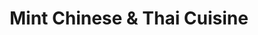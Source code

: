 ---
layout: place
title: Mint Chinese & Thai Cuisine
permalink: /georgia/chamblee/mint-chinese-thai-cuisine.html
stateAbbr: GA
stateName: Georgia
cityName: Chamblee
seo:
  type: restaurant
  links: https://www.mintchinesenthai.com/
place_id: ChIJJTqhMl4I9YgRAyuDOExyzbQ
photos:
  - name: >-
      places/ChIJJTqhMl4I9YgRAyuDOExyzbQ/photos/AeeoHcJafzB89GELUSEVO5K5X9JZixONupgmMoygB6igruh-aNghH6-dFuV8eRotyXkhsT9u6oStD3ukbZTN6rzEWWAXpRPvf6fwUwgGImV7zczkriRkq2vpyHeXzZ4cdIroxfyVdjPHXae6dx3b8aTEj82CG90fpyTN6SokI4jbZ0Vy8NBxh-i77YG8cJCRm-zCoLzf0GrIruA_N6nicrP5Tox5XF9JwZdb9eY5JuUU-dZ2ZBB67yCdZiuOrY_KiFWzyeJnc2ir9sAhxJLauMIHktARtHNXA1sd55bNC68Exjq3UkXBCweLG1ai5YS_DAf1xAbBcsEF2DKGYhFK-GIJlTaqCDg98Td9vj9UeLrl1DjldlpluBfSkovBzA4v-75qthi3c-LtKK0dzUg35wCcuSJBNFZjDCI2TBX80qlah1wLl51l
    widthPx: 4080
    heightPx: 3072
    authorAttributions:
      - displayName: Roshan Karki
        uri: https://maps.google.com/maps/contrib/117201764640491555029
        photoUri: >-
          https://lh3.googleusercontent.com/a-/ALV-UjVte3skBa-UwtW5rNtD6xeKz_1wpcHqotINGcdN_Wcw8d7NktVbXg=s100-p-k-no-mo
    flagContentUri: >-
      https://www.google.com/local/imagery/report/?cb_client=maps_api_places.places_api&image_key=!1e10!2sCIHM0ogKEICAgIC387yp0AE&hl=en-US
    googleMapsUri: >-
      https://www.google.com/maps/place//data=!3m4!1e2!3m2!1sCIHM0ogKEICAgIC387yp0AE!2e10!4m2!3m1!1s0x88f5085e32a13a25:0xb4cd724c38832b03
  - name: >-
      places/ChIJJTqhMl4I9YgRAyuDOExyzbQ/photos/AeeoHcL9FVA-g6YSzNQst03fYGBJJ2rkjIViR7Q908kziXk1FU8HpVQuVtIjP6ukOUWsE4CYLzVZdS4h3aPqpveRrW9MUucIX94DxeuPJidaGiu3TwOOxcLP0VzGnmZzn6-0_0Ik5DRPGD0qI5x2qy8o0XzuKg3kqa7HO231FAyrKhdOl2Bf0sFFf6Ya6rBtwMkqaZCBZlhEwlQ1OBjPjlgvSvEdcjne_TONtoxX7KVCNmcCQ_Ni2YjD4NPe3IG9hiDKkMFadoHcmNRLykCTv8TBwFQztNLV9k9ybcbxN_IcfRePlotl4dz_O4pzOCBGBbL-XWecc_qdgUyx9vsKgvKOfE5bG90sWBa3fi7tlUoeJ_rIO_r8T-F62tKFFF80Gp2eQVoVFfrvTuOpB2TNabliUgnzscZU8t1gU6WSgG4
    widthPx: 3600
    heightPx: 4800
    authorAttributions:
      - displayName: Rubab Khan
        uri: https://maps.google.com/maps/contrib/114970644605339330037
        photoUri: >-
          https://lh3.googleusercontent.com/a-/ALV-UjXE8LpABnaoM4thN0NuyhoZc8q6Vu3rxikuRqCDvCu0BGE4GsbQmQ=s100-p-k-no-mo
    flagContentUri: >-
      https://www.google.com/local/imagery/report/?cb_client=maps_api_places.places_api&image_key=!1e10!2sCIHM0ogKEICAgIDHwOZC&hl=en-US
    googleMapsUri: >-
      https://www.google.com/maps/place//data=!3m4!1e2!3m2!1sCIHM0ogKEICAgIDHwOZC!2e10!4m2!3m1!1s0x88f5085e32a13a25:0xb4cd724c38832b03
  - name: >-
      places/ChIJJTqhMl4I9YgRAyuDOExyzbQ/photos/AeeoHcK_q2-561QhVjtwpL-j94qWbf7pg2VlJO-2SVYo2bJGgNpgAK6jmU4u25UoxMeuJ_51UFv1WaVumU9Xb-uO7R6S2UVnStKeLI1TeLaCnUkkGR_kDCu4Wt0k_RMdeZJ5LY-iPFmV2YIWjApvzowMrERZTgapmDl-Das3pg7p9TuMT2Y8wrKOiq_L-dsbxmgAY0rE-mQaHzFR4K4Lvk2OiDBgCxPyQDC_IDYj6xhdldCAp7pu3JpH_PUZUo5uKwrsopY62ljgCN1sx9xEwlFUgZeaCr8bVJMbAhzHA4BoOQgI-0jxKlKjQCfx9UByvNclifkBdn5-6O6I6rUigOKm5jBHluK1ECMGnvUbxyp1sTfuIPqzjigsHesTeFUqxuXFjkm99QdhYiGqmHcCmc3Z5dKUu3KyD5voyUKC0dESPrYbf-tg
    widthPx: 1200
    heightPx: 1600
    authorAttributions:
      - displayName: Faria Khan
        uri: https://maps.google.com/maps/contrib/106598077940676382565
        photoUri: >-
          https://lh3.googleusercontent.com/a/ACg8ocLbwqKXFhbpNEBn-VCdi1sIb2t25KxCbkMPzDFi70NFK6bV9Q=s100-p-k-no-mo
    flagContentUri: >-
      https://www.google.com/local/imagery/report/?cb_client=maps_api_places.places_api&image_key=!1e10!2sCIHM0ogKEICAgIDbksqv1wE&hl=en-US
    googleMapsUri: >-
      https://www.google.com/maps/place//data=!3m4!1e2!3m2!1sCIHM0ogKEICAgIDbksqv1wE!2e10!4m2!3m1!1s0x88f5085e32a13a25:0xb4cd724c38832b03
  - name: >-
      places/ChIJJTqhMl4I9YgRAyuDOExyzbQ/photos/AeeoHcK1jdPSgZOpADlB1Uin1VTLmmtQJBZvP-6_F15NDQ1fW95i7breQVQ5nRFN5t6Td1FEm4PF03rsBgEY8-k1xIrsJ_wW90oi1deEOUqiCMseDDU9Juo7jNhb9fSemhg0uCMZ3DMXmHNl9UglowwqJ7qPqYVZavvXy3t4ZWWvXE6lrbeYpSe_ILT0hCcI3kq8o_TQipsmcFDQA4AkjilVGqtb4tBWfuSxRvcI4iptfCSBgKzfeuVapF25ECwHTDvZeDKgc8jV4EfOC7Ui6gHDk8kEetLgY-pcyad2dGtqv4P-wWUPdlyVELIMMOBJv0woojmMA4EP3Ch8fEkVYVdSbiwIZXI221Ygd8ql5d75ekMnka33rengXwAzifJ788-vNeUH5h0e6r6PhguePLZIGTr4Uvt1S_8XY4JJWC_YFeda5Q
    widthPx: 2268
    heightPx: 4032
    authorAttributions:
      - displayName: Ahsan Rahman
        uri: https://maps.google.com/maps/contrib/115358447892395502205
        photoUri: >-
          https://lh3.googleusercontent.com/a-/ALV-UjXRfgHz-zrVFLhi3jytottjaHZyHSMNC2oAPInL0PaIL3F4MS4=s100-p-k-no-mo
    flagContentUri: >-
      https://www.google.com/local/imagery/report/?cb_client=maps_api_places.places_api&image_key=!1e10!2sCIHM0ogKEICAgICb4YzKXg&hl=en-US
    googleMapsUri: >-
      https://www.google.com/maps/place//data=!3m4!1e2!3m2!1sCIHM0ogKEICAgICb4YzKXg!2e10!4m2!3m1!1s0x88f5085e32a13a25:0xb4cd724c38832b03
  - name: >-
      places/ChIJJTqhMl4I9YgRAyuDOExyzbQ/photos/AeeoHcJJK5035iDChPP7B_owAdAwRnFCe4x8kM4BQw9jkNbMDTRx23l35G56GRadtZ-n1xozca0yNqwVEC52W3E3daPml8bTqvmc-EfuWRHABmaaCX3mQktcwFIQCjb-etq7_ixXekDBjZbM4ML4Vbyod6hzwh48D__Dk7GaR9zqabU9xlgmmauqAQ_2ziaTrHG0e3FtWdCLBrHKJ78jhDXq1WiCYL_VZZFkXo3N2gVWr-ixoI_kpJ-QRYjwuDGHpq5X5Ka4VAyYb3qpiskeqYTdYvhCPmRQIJojj4f0B-jZbrYry1ugn3RAdTEACP67O91NX6In8jSCmQFsd4Wi-V79FjMhut8DtGnLKNSS-0W1OcIy4VJTH5csz_19amXq3PDmvrE0_fOziHDxYvDUq0dQBBc5s9DxzBi9Mgl3oPetNJc
    widthPx: 3024
    heightPx: 4032
    authorAttributions:
      - displayName: star towing
        uri: https://maps.google.com/maps/contrib/110622056076235379788
        photoUri: >-
          https://lh3.googleusercontent.com/a/ACg8ocKsml0gpJE9soM1AcWKzgr_PJFb4I7p0VOClMnN1xVzV7Uoyg=s100-p-k-no-mo
    flagContentUri: >-
      https://www.google.com/local/imagery/report/?cb_client=maps_api_places.places_api&image_key=!1e10!2sCIHM0ogKEICAgIDnxbX0BA&hl=en-US
    googleMapsUri: >-
      https://www.google.com/maps/place//data=!3m4!1e2!3m2!1sCIHM0ogKEICAgIDnxbX0BA!2e10!4m2!3m1!1s0x88f5085e32a13a25:0xb4cd724c38832b03
  - name: >-
      places/ChIJJTqhMl4I9YgRAyuDOExyzbQ/photos/AeeoHcJdIfacxQ01QD3Z88lGodulNCXBOgAdwX_F3tXN6ZdZ8B9JOhXXcRKxyHMgj2I2LXk59UCAJ12JeNApDcuMBgX2RNQxdla_FpRVcjyONf6-tL3T2PBluh1_zCav5s5OaD7IEMPaf4xbfOtockqkrzNBSUKqvemnfsTbotmNsnIgm_tBC6uHeFQSWfdI5vQEGloaImPP2iAeDu0D8u-CGlxxl9KvTevis1vOoDjD3FJOKeRcKoxd_08nuJqatdIUSIc8yJif6_oryZd0h7xMSODVKHAof-eIid9GyaPLwd1Nsp8IaqOtKasbds23k9_w-0E5n5aPvB96z7l4ZbMfqk3xVA_FGFkfBTK4v8DaKSi3mKBB_u8Fff1FdOkLEDdwWpr7gCkPf8tv9EnpCkZgktq6hfNhX9oG3m-N6KNwiuALcQ
    widthPx: 3024
    heightPx: 4032
    authorAttributions:
      - displayName: Mohammad Qaddus
        uri: https://maps.google.com/maps/contrib/104998064512780092253
        photoUri: >-
          https://lh3.googleusercontent.com/a/ACg8ocJPJ65CEX_cY0idmpFVIjBwFNJGfndpTxa1r3CssyhLx7_fxg=s100-p-k-no-mo
    flagContentUri: >-
      https://www.google.com/local/imagery/report/?cb_client=maps_api_places.places_api&image_key=!1e10!2sCIHM0ogKEICAgIC_s6ufDw&hl=en-US
    googleMapsUri: >-
      https://www.google.com/maps/place//data=!3m4!1e2!3m2!1sCIHM0ogKEICAgIC_s6ufDw!2e10!4m2!3m1!1s0x88f5085e32a13a25:0xb4cd724c38832b03
  - name: >-
      places/ChIJJTqhMl4I9YgRAyuDOExyzbQ/photos/AeeoHcKBbEUmF_GOpvhfbcBrrckG-MHOAOSxXRgvhGSSw5FQhYohTAGti5Wwnv2dCn7JXxE5SfvQ7AMZ27b2MMl-yNc4QsPwfIwCsLMMYPhxtF9Fg6dVCifhO0p5wffibOmDq0tt2QL1aO-cZvgxFVY5ftSRBw2vUWCA81c3LrF-SYj2JkOYvnXC4sy8nAE6fIANGot6f_s_aPVLRkQIoBgmwnhmh5Fq3BepUsilPCdv4lPC1Pud44ZRXkBWPYDPm8XyDlAwAQ2mDW4hVjovk9HK9nAe1mHtDXh8bz_cmTE5t40SexBmbvC2f55SYxqyBzBsPzbJMMf0O8Cj-LFkw2gb5LJeKIMMnj9i-R99kg0cg35qj3zFvLe3oFXnMO-NduaWr83qBPCytkri6Y6TlEHOiK6kDmJOAh8IXGkh4-LRLjGc5A
    widthPx: 4032
    heightPx: 3024
    authorAttributions:
      - displayName: Humaira Tauseef
        uri: https://maps.google.com/maps/contrib/117877467424399755357
        photoUri: >-
          https://lh3.googleusercontent.com/a/ACg8ocKb9Jd_rWru0WFBRivV2M9FdvQVPnD1jXN8Jo0G4iNmkYJ5pw=s100-p-k-no-mo
    flagContentUri: >-
      https://www.google.com/local/imagery/report/?cb_client=maps_api_places.places_api&image_key=!1e10!2sCIHM0ogKEICAgIDPx92DCg&hl=en-US
    googleMapsUri: >-
      https://www.google.com/maps/place//data=!3m4!1e2!3m2!1sCIHM0ogKEICAgIDPx92DCg!2e10!4m2!3m1!1s0x88f5085e32a13a25:0xb4cd724c38832b03
  - name: >-
      places/ChIJJTqhMl4I9YgRAyuDOExyzbQ/photos/AeeoHcIcYzQkRtf4Fpky2Kd7ech9z0WqdCoHUYUqhpD4bhnQzz2v_S6wZs0rq_xEg55u1VR_CzhIOpGOw_HMR8KQuciGkXJ-j-qvm7h12iGCJ8mOkWFT7942I6RlRjv9hMRsgfbVP83E72Qi6kiia25vI9HK8ywYUZCTdmHQsayGHWK2rpG40tyx0Ccq2avFuY3oWHH1CRxzEZFNy9dUe_lUbB61OR7WpGZ4lfRJ6c0eU1x6YZ4o1t6h2tATMwJ2f6WdLSpfRioo8PCllJ-8ZJxVQWcYKnGPWX6Ghgs-pkPo7lqp-kDzCiwrbEgGQDQqXGbUIXZfjSmbqYH_M_D6G_JsRNSsVhieUQBI6OLklHzYAZBzORC4x0IGGouPVeQVfJSwtjWl_XT0s67yETovZfkljd_7zAW5GDZmxv2oknLT8y8ijq0X
    widthPx: 3000
    heightPx: 4000
    authorAttributions:
      - displayName: Gazi Konica
        uri: https://maps.google.com/maps/contrib/106790953980819919624
        photoUri: >-
          https://lh3.googleusercontent.com/a-/ALV-UjVgPcgDZqW1L5DFFmFRA0bbPCZOAtpp0YTiPvmmlBbi7KGrS2t-=s100-p-k-no-mo
    flagContentUri: >-
      https://www.google.com/local/imagery/report/?cb_client=maps_api_places.places_api&image_key=!1e10!2sCIHM0ogKEICAgICL1OLezQE&hl=en-US
    googleMapsUri: >-
      https://www.google.com/maps/place//data=!3m4!1e2!3m2!1sCIHM0ogKEICAgICL1OLezQE!2e10!4m2!3m1!1s0x88f5085e32a13a25:0xb4cd724c38832b03
  - name: >-
      places/ChIJJTqhMl4I9YgRAyuDOExyzbQ/photos/AeeoHcI7wqGm-Sn0XE-ABorWxhDPVP10BACZ1_vtcJ_lHRYsVm4S_IEreUiohN_FMX-5fZbuOwQvcvhWtUI4emnZkuu7f-01vzueNAgqF8sDkWFWtjn-iMFpnKl7O5FCeRJnQCOl2bhElrmPd9UvdKHQXDvNouZlGqE_l7oLCRJUcKIbkssO9w8Dd2KaT60dC06sYyQxrUau7EgeJA2HdYgYKjSK8q8tl4xWP3gjIAiPtzjKYY9KFXEsKNK7MA6SWwgy3XCswsTXqaLr13Gf3uzEhvNdYb5PTEHbCFWDBvAy2xX3vghEu7DZarZjwJUBKkKT1AOnPgH79gCTCHD862UN670-43ku9m0Obn2jsnPD71kBsjBwa83zOH1cQ2C9nBvsDK82rMEz-0DK1kuIoA6JIWm497EpjasRuYLo-vdDJTG0zw
    widthPx: 3120
    heightPx: 4160
    authorAttributions:
      - displayName: adilene barreto
        uri: https://maps.google.com/maps/contrib/100861963649180818042
        photoUri: >-
          https://lh3.googleusercontent.com/a/ACg8ocJVBwANbnfzM6gU5dHeP5F989UajiXgMtTuDzKO52-XEw7s6Q=s100-p-k-no-mo
    flagContentUri: >-
      https://www.google.com/local/imagery/report/?cb_client=maps_api_places.places_api&image_key=!1e10!2sCIHM0ogKEICAgIDEnYmLeg&hl=en-US
    googleMapsUri: >-
      https://www.google.com/maps/place//data=!3m4!1e2!3m2!1sCIHM0ogKEICAgIDEnYmLeg!2e10!4m2!3m1!1s0x88f5085e32a13a25:0xb4cd724c38832b03
  - name: >-
      places/ChIJJTqhMl4I9YgRAyuDOExyzbQ/photos/AeeoHcLU3Yq4wQxv38NeToAJ3x69s2Zj9cY2-eMvq3ThSzUWFG3Wcs5iVPP2bqMB0ENx2eANq1EeiEYPmPRQHntD0ZLeYlgdiaxdAQo5S36qent04ad01hShOLMU4QAIFW2TDN2UkZmwhZIRqS84vN_FJ5SnljrI0C3Y5UZ52o_XDE0uAhALZhWYSQ9sfSIuAxTTBRfnTUmm3oUj7XVftjQB5ACrv22FoLVDh7ISvXXxQKlCyorihPfOKAoaV7lkIszhWc3poaSQjYqWL8z7oDFPHp9uAgMCCRnkHTR-RmGP4ZMAMKyV2dx1WG2njHGHaKxzYMWR4upiBaWptjH6_k6bCgxuI3RMLXMwiciRoWSY2rWUs_VmDFAZ6D8jc89KLsFJUWaT9x2cWY2_nvTUPk15PcS2UtoiMFJhFiry1o5R0SeDN7GT
    widthPx: 3024
    heightPx: 4032
    authorAttributions:
      - displayName: adilene barreto
        uri: https://maps.google.com/maps/contrib/100861963649180818042
        photoUri: >-
          https://lh3.googleusercontent.com/a/ACg8ocJVBwANbnfzM6gU5dHeP5F989UajiXgMtTuDzKO52-XEw7s6Q=s100-p-k-no-mo
    flagContentUri: >-
      https://www.google.com/local/imagery/report/?cb_client=maps_api_places.places_api&image_key=!1e10!2sCIHM0ogKEICAgIDEnYmL1gE&hl=en-US
    googleMapsUri: >-
      https://www.google.com/maps/place//data=!3m4!1e2!3m2!1sCIHM0ogKEICAgIDEnYmL1gE!2e10!4m2!3m1!1s0x88f5085e32a13a25:0xb4cd724c38832b03
address: 3683 Clairmont Rd, Chamblee, GA 30341, USA
street: 3683 Clairmont Rd
city: Chamblee
state: GA
zip: '30341'
country: USA
neighborhood: null
latitude: '33.867436'
longitude: '-84.309008'
accessibility_options:
  wheelchairAccessibleParking: true
  wheelchairAccessibleEntrance: true
  wheelchairAccessibleRestroom: true
  wheelchairAccessibleSeating: true
business_status: OPERATIONAL
name: Mint Chinese & Thai Cuisine
google_maps_links:
  directionsUri: >-
    https://www.google.com/maps/dir//''/data=!4m7!4m6!1m1!4e2!1m2!1m1!1s0x88f5085e32a13a25:0xb4cd724c38832b03!3e0
  placeUri: https://maps.google.com/?cid=13028194968743914243
  writeAReviewUri: >-
    https://www.google.com/maps/place//data=!4m3!3m2!1s0x88f5085e32a13a25:0xb4cd724c38832b03!12e1
  reviewsUri: >-
    https://www.google.com/maps/place//data=!4m4!3m3!1s0x88f5085e32a13a25:0xb4cd724c38832b03!9m1!1b1
  photosUri: >-
    https://www.google.com/maps/place//data=!4m3!3m2!1s0x88f5085e32a13a25:0xb4cd724c38832b03!10e5
primary_type: Chinese Restaurant
opening_hours:
  regular: null
  current: null
secondary_opening_hours:
  regular:
    weekdayDescriptions: null
    type: null
  current:
    weekdayDescriptions: null
    type: null
phone: (770) 451-8898
price_level: PRICE_LEVEL_INEXPENSIVE
price_range: $10 &ndash; $20
rating: '4.0'
rating_count: 0
website: https://www.mintchinesenthai.com/
description: >-
  About Mint Chinese & Thai Cuisine in Chamblee, Georgia$$$Mint Chinese & Thai
  Cuisine in Chamblee, Georgia, provides a relaxed spot for enjoying a variety
  of Chinese and Thai dishes, including fresh rice options, flavorful curries,
  and satisfying desserts. This neighborhood eatery emphasizes accessibility
  with features like wheelchair-friendly parking and seating, making it
  welcoming for all diners. It offers a range of vegan and vegetarian choices
  alongside hearty meals, catering to diverse preferences in a casual strip-mall
  setting. The menu highlights affordable pricing and convenient takeout, ideal
  for those seeking Chinese restaurants near Chamblee or Thai cuisine in the
  Atlanta area.
generative_summary: >-
  About Mint Chinese & Thai Cuisine in Chamblee, Georgia$$$Mint Chinese & Thai
  Cuisine in Chamblee, Georgia, provides a relaxed spot for enjoying a variety
  of Chinese and Thai dishes, including fresh rice options, flavorful curries,
  and satisfying desserts. This neighborhood eatery emphasizes accessibility
  with features like wheelchair-friendly parking and seating, making it
  welcoming for all diners. It offers a range of vegan and vegetarian choices
  alongside hearty meals, catering to diverse preferences in a casual strip-mall
  setting. The menu highlights affordable pricing and convenient takeout, ideal
  for those seeking Chinese restaurants near Chamblee or Thai cuisine in the
  Atlanta area.
generative_disclosure: Summarized by AI using the Grok-3-Mini model.
reviews:
  - name: >-
      places/ChIJJTqhMl4I9YgRAyuDOExyzbQ/reviews/ChdDSUhNMG9nS0VJQ0FnSURQeDkyRHNnRRAB
    relativePublishTimeDescription: 4 months ago
    rating: 1
    text:
      text: >-
        I ordered this deal at my workplace today. Right after taking this
        picture I was gifted with a sight of cockroach in the food. When called
        the restaurant they said actually we just had done the roach spray
        that’s why there are roaches everywhere.

        Never ever going to eat again from this restaurant…..
      languageCode: en
    originalText:
      text: >-
        I ordered this deal at my workplace today. Right after taking this
        picture I was gifted with a sight of cockroach in the food. When called
        the restaurant they said actually we just had done the roach spray
        that’s why there are roaches everywhere.

        Never ever going to eat again from this restaurant…..
      languageCode: en
    authorAttribution:
      displayName: Humaira Tauseef
      uri: https://www.google.com/maps/contrib/117877467424399755357/reviews
      photoUri: >-
        https://lh3.googleusercontent.com/a/ACg8ocKb9Jd_rWru0WFBRivV2M9FdvQVPnD1jXN8Jo0G4iNmkYJ5pw=s128-c0x00000000-cc-rp-mo-ba2
    publishTime: '2024-12-06T16:43:19.859443Z'
    flagContentUri: >-
      https://www.google.com/local/review/rap/report?postId=ChdDSUhNMG9nS0VJQ0FnSURQeDkyRHNnRRAB&d=17924085&t=1
    googleMapsUri: >-
      https://www.google.com/maps/reviews/data=!4m6!14m5!1m4!2m3!1sChdDSUhNMG9nS0VJQ0FnSURQeDkyRHNnRRAB!2m1!1s0x88f5085e32a13a25:0xb4cd724c38832b03
  - name: >-
      places/ChIJJTqhMl4I9YgRAyuDOExyzbQ/reviews/ChdDSUhNMG9nS0VJQ0FnSURia3NxdjV3RRAB
    relativePublishTimeDescription: 8 months ago
    rating: 4
    text:
      text: >-
        It was our first time trying this place. The food is delicious, and they
        serve HALAL meat and chicken. We ordered thai Basil fried rice, chicken
        chow mein, hot n sour soup, and hunan beef. Everything was good except
        hot n sour soup was very tangy.The interior is okay, not a really big
        place, but they had a large number of to go orders.


        We went there on Friday evening, and they were short staffed, but they
        tried to accommodate every guest. Our order went a bit behind. We
        received our appetizer towards the end.


        It looks like they recently started serving Halal. Since Atlanta does
        not have many halal Chinese and Thai restaurants, this made the muslim
        community try this place. I think they need to hire more people to
        accommodate more guests so that they won't run behind.
      languageCode: en
    originalText:
      text: >-
        It was our first time trying this place. The food is delicious, and they
        serve HALAL meat and chicken. We ordered thai Basil fried rice, chicken
        chow mein, hot n sour soup, and hunan beef. Everything was good except
        hot n sour soup was very tangy.The interior is okay, not a really big
        place, but they had a large number of to go orders.


        We went there on Friday evening, and they were short staffed, but they
        tried to accommodate every guest. Our order went a bit behind. We
        received our appetizer towards the end.


        It looks like they recently started serving Halal. Since Atlanta does
        not have many halal Chinese and Thai restaurants, this made the muslim
        community try this place. I think they need to hire more people to
        accommodate more guests so that they won't run behind.
      languageCode: en
    authorAttribution:
      displayName: Faria Khan
      uri: https://www.google.com/maps/contrib/106598077940676382565/reviews
      photoUri: >-
        https://lh3.googleusercontent.com/a/ACg8ocLbwqKXFhbpNEBn-VCdi1sIb2t25KxCbkMPzDFi70NFK6bV9Q=s128-c0x00000000-cc-rp-mo-ba5
    publishTime: '2024-08-03T17:52:56.106361Z'
    flagContentUri: >-
      https://www.google.com/local/review/rap/report?postId=ChdDSUhNMG9nS0VJQ0FnSURia3NxdjV3RRAB&d=17924085&t=1
    googleMapsUri: >-
      https://www.google.com/maps/reviews/data=!4m6!14m5!1m4!2m3!1sChdDSUhNMG9nS0VJQ0FnSURia3NxdjV3RRAB!2m1!1s0x88f5085e32a13a25:0xb4cd724c38832b03
  - name: >-
      places/ChIJJTqhMl4I9YgRAyuDOExyzbQ/reviews/ChdDSUhNMG9nS0VJQ0FnSURuaC0zUjV3RRAB
    relativePublishTimeDescription: 6 months ago
    rating: 4
    text:
      text: >-
        I was thrilled to learn this restaurant is fully HALAL since we don’t
        have any halal Chinese in Atlanta. My husband and I have gotten takeout
        a few times and every time it hits the spot. We usually get the
        Mongolian beef, sesame chicken, and lo mien. The sauce for the sesame
        chicken is a little too sweet for my taste but the food has always
        tasted amazing and fresh. I wish they offered more classic Chinese
        dishes like braised oxtail and different soups.
      languageCode: en
    originalText:
      text: >-
        I was thrilled to learn this restaurant is fully HALAL since we don’t
        have any halal Chinese in Atlanta. My husband and I have gotten takeout
        a few times and every time it hits the spot. We usually get the
        Mongolian beef, sesame chicken, and lo mien. The sauce for the sesame
        chicken is a little too sweet for my taste but the food has always
        tasted amazing and fresh. I wish they offered more classic Chinese
        dishes like braised oxtail and different soups.
      languageCode: en
    authorAttribution:
      displayName: Mak S
      uri: https://www.google.com/maps/contrib/110408024395943312062/reviews
      photoUri: >-
        https://lh3.googleusercontent.com/a/ACg8ocIh7vk_wNZvkhUNKpSU_m_q7teFl0ajyue6wiIvyl5G-tZIIg=s128-c0x00000000-cc-rp-mo
    publishTime: '2024-10-10T19:22:40.915511Z'
    flagContentUri: >-
      https://www.google.com/local/review/rap/report?postId=ChdDSUhNMG9nS0VJQ0FnSURuaC0zUjV3RRAB&d=17924085&t=1
    googleMapsUri: >-
      https://www.google.com/maps/reviews/data=!4m6!14m5!1m4!2m3!1sChdDSUhNMG9nS0VJQ0FnSURuaC0zUjV3RRAB!2m1!1s0x88f5085e32a13a25:0xb4cd724c38832b03
  - name: >-
      places/ChIJJTqhMl4I9YgRAyuDOExyzbQ/reviews/ChZDSUhNMG9nS0VJQ0FnSURId09hQ1B3EAE
    relativePublishTimeDescription: 7 months ago
    rating: 4
    text:
      text: >-
        I went to this place last week because I heard that they started serving
        halal food. This is the only halal chinese, thai, and malaysian
        restaurant in the area. I was impressed with it, but it lacked a bit
        more flavor. I loved the hospitality and the menu, but I felt
        overwhelmed looking at it! To my halal lovers, check them out because
        they have amazing options 🤩
      languageCode: en
    originalText:
      text: >-
        I went to this place last week because I heard that they started serving
        halal food. This is the only halal chinese, thai, and malaysian
        restaurant in the area. I was impressed with it, but it lacked a bit
        more flavor. I loved the hospitality and the menu, but I felt
        overwhelmed looking at it! To my halal lovers, check them out because
        they have amazing options 🤩
      languageCode: en
    authorAttribution:
      displayName: Rubab Khan
      uri: https://www.google.com/maps/contrib/114970644605339330037/reviews
      photoUri: >-
        https://lh3.googleusercontent.com/a-/ALV-UjXE8LpABnaoM4thN0NuyhoZc8q6Vu3rxikuRqCDvCu0BGE4GsbQmQ=s128-c0x00000000-cc-rp-mo-ba3
    publishTime: '2024-09-11T03:26:49.376357Z'
    flagContentUri: >-
      https://www.google.com/local/review/rap/report?postId=ChZDSUhNMG9nS0VJQ0FnSURId09hQ1B3EAE&d=17924085&t=1
    googleMapsUri: >-
      https://www.google.com/maps/reviews/data=!4m6!14m5!1m4!2m3!1sChZDSUhNMG9nS0VJQ0FnSURId09hQ1B3EAE!2m1!1s0x88f5085e32a13a25:0xb4cd724c38832b03
  - name: >-
      places/ChIJJTqhMl4I9YgRAyuDOExyzbQ/reviews/ChdDSUhNMG9nS0VJQ0FnTUN3eXRDM2p3RRAB
    relativePublishTimeDescription: 3 weeks ago
    rating: 5
    text:
      text: >-
        Food was ready in less than 20 minutes. Every dish we ordered was
        delicious. The owner even helped us take family photos and gave us to go
        boxes. Very friendly and kind and everything was halal made it even
        better. Not a single dish disappointed me. It was all yummy.
      languageCode: en
    originalText:
      text: >-
        Food was ready in less than 20 minutes. Every dish we ordered was
        delicious. The owner even helped us take family photos and gave us to go
        boxes. Very friendly and kind and everything was halal made it even
        better. Not a single dish disappointed me. It was all yummy.
      languageCode: en
    authorAttribution:
      displayName: Ifrah Sheikh
      uri: https://www.google.com/maps/contrib/111346890777255142658/reviews
      photoUri: >-
        https://lh3.googleusercontent.com/a-/ALV-UjUWiEIGHt0_IW8qjtzPR2HHszadON4tgqMrBBS4eqT6mRvl1bI=s128-c0x00000000-cc-rp-mo
    publishTime: '2025-03-18T00:38:21.963945Z'
    flagContentUri: >-
      https://www.google.com/local/review/rap/report?postId=ChdDSUhNMG9nS0VJQ0FnTUN3eXRDM2p3RRAB&d=17924085&t=1
    googleMapsUri: >-
      https://www.google.com/maps/reviews/data=!4m6!14m5!1m4!2m3!1sChdDSUhNMG9nS0VJQ0FnTUN3eXRDM2p3RRAB!2m1!1s0x88f5085e32a13a25:0xb4cd724c38832b03
review_summary: >-
  Customer Feedback on Mint Chinese & Thai Cuisine$$$Visitors often appreciate
  the halal meat and chicken options at this spot, which add a welcoming touch
  for those with specific dietary needs in the Atlanta region. Many enjoy the
  tasty dishes like fried rice and beef entrees, noting that meals are generally
  fresh and hit the spot for a quick, satisfying meal. While most experiences
  highlight friendly service and quick preparation, a few mentions point to
  occasional inconsistencies, such as overly tangy flavors or minor operational
  hiccups, but these don't overshadow the positives. Overall, it's a solid
  choice for anyone craving affordable Chinese and Thai fare, with the community
  vibe encouraging repeat visits for takeout or dine-in. If you're exploring
  Thai places near me or Chinese restaurants in Chamblee, this location delivers
  a generally enjoyable experience worth trying.
review_disclosure: Summarized by AI using the Grok-3-Mini model.
parking_options:
  freeParkingLot: true
  freeStreetParking: true
  valetParking: false
payment_options:
  acceptsCreditCards: true
  acceptsDebitCards: true
  acceptsCashOnly: false
  acceptsNfc: true
allow_dogs: null
curbside_pickup: null
delivery: true
dine_in: true
good_for_children: true
good_for_groups: true
good_for_sports: false
live_music: false
menu_for_children: false
outdoor_seating: false
reservable: true
restroom: true
serves_beer: false
serves_breakfast: false
serves_brunch: false
serves_cocktails: false
serves_coffee: null
serves_dinner: true
serves_dessert: true
serves_lunch: true
serves_vegetarian_food: true
serves_wine: false
takeout: true
update_category: pro
places_description: >-
  Strip-mall spot for rice dishes, dumplings & more Chinese classics, plus Thai
  noodles & curries.

---